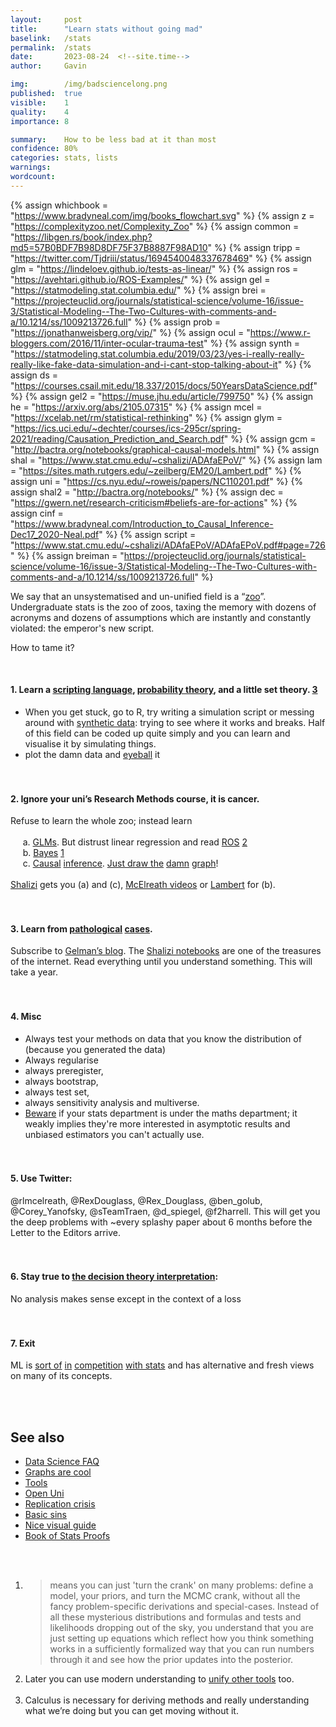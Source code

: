 ```yaml
---
layout:     post
title:      "Learn stats without going mad"
baselink:   /stats
permalink:  /stats
date:       2023-08-24  <!--site.time-->
author:     Gavin

img:        /img/badsciencelong.png
published:  true
visible:    1
quality:    4
importance: 8

summary:    How to be less bad at it than most
confidence: 80%
categories: stats, lists
warnings:   
wordcount:      
---
```



{%  assign whichbook = "https://www.bradyneal.com/img/books_flowchart.svg"  %}
{%  assign z = "https://complexityzoo.net/Complexity_Zoo"    %}
{%  assign common = "https://libgen.rs/book/index.php?md5=57B0BDF7B98D8DF75F37B8887F98AD10"    %}
{%  assign tripp = "https://twitter.com/Tjdriii/status/1694540048337678469"    %}
{%  assign glm = "https://lindeloev.github.io/tests-as-linear/"   %}
{%  assign ros = "https://avehtari.github.io/ROS-Examples/"   %}
{%  assign gel = "https://statmodeling.stat.columbia.edu/"    %}
{%  assign brei = "https://projecteuclid.org/journals/statistical-science/volume-16/issue-3/Statistical-Modeling--The-Two-Cultures-with-comments-and-a/10.1214/ss/1009213726.full"    %}
{%  assign prob = "https://jonathanweisberg.org/vip/"    %}
{%  assign ocul = "https://www.r-bloggers.com/2016/11/inter-ocular-trauma-test"    %}
{%  assign synth = "https://statmodeling.stat.columbia.edu/2019/03/23/yes-i-really-really-really-like-fake-data-simulation-and-i-cant-stop-talking-about-it" %}
{%  assign ds = "https://courses.csail.mit.edu/18.337/2015/docs/50YearsDataScience.pdf"    %}
{%  assign gel2 = "https://muse.jhu.edu/article/799750" %}
{%  assign he = "https://arxiv.org/abs/2105.07315"    %}
{%  assign mcel = "https://xcelab.net/rm/statistical-rethinking"  %}
{%  assign glym = "https://ics.uci.edu/~dechter/courses/ics-295cr/spring-2021/reading/Causation_Prediction_and_Search.pdf"  %}
{%  assign gcm = "http://bactra.org/notebooks/graphical-causal-models.html"  %}
{%  assign shal = "https://www.stat.cmu.edu/~cshalizi/ADAfaEPoV/" %}
{%  assign lam = "https://sites.math.rutgers.edu/~zeilberg/EM20/Lambert.pdf"   %}
{%  assign uni = "https://cs.nyu.edu/~roweis/papers/NC110201.pdf" %}
{%  assign shal2 = "http://bactra.org/notebooks/" %}
{%  assign dec = "https://gwern.net/research-criticism#beliefs-are-for-actions" %}
{%  assign cinf = "https://www.bradyneal.com/Introduction_to_Causal_Inference-Dec17_2020-Neal.pdf"   %}
{%  assign script = "https://www.stat.cmu.edu/~cshalizi/ADAfaEPoV/ADAfaEPoV.pdf#page=726"   %}
{%  assign breiman = "https://projecteuclid.org/journals/statistical-science/volume-16/issue-3/Statistical-Modeling--The-Two-Cultures-with-comments-and-a/10.1214/ss/1009213726.full"    %}


We say that an unsystematised and un-unified field is a “<a href="{{z}}">zoo</a>”. Undergraduate stats is the zoo of zoos, taxing the memory with dozens of acronyms and dozens of assumptions which are instantly and constantly violated: the emperor's new script. 

How to tame it?

<br>

#### 1. Learn a <a href="{{script}}">scripting language</a>, <a href="{{prob}}">probability theory</a>, and a little set theory. <a href="#fn:3" id="fnref:3">3</a><br>
* When you get stuck, go to R, try writing a simulation script or messing around with <a href="{{synth}}">synthetic data</a>: trying to see where it works and breaks. Half of this field can be coded up quite simply and you can learn and visualise it by simulating things.<br>
* plot the damn data and <a href="{{ocul}}">eyeball</a> it
<br><br><br>

#### 2. Ignore your uni’s Research Methods course, it is cancer. 

Refuse to learn the whole zoo; instead learn <br><br>
&nbsp;&nbsp;&nbsp;&nbsp;    a. <a href="{{glm}}">GLMs</a>. But distrust linear regression and read <a href="{{ros}}">ROS</a> <a href="#fn:2" id="fnref:2">2</a><br>
&nbsp;&nbsp;&nbsp;&nbsp; b. <a href="{{mcel}}">Bayes</a> <a href="#fn:1" id="fnref:1">1</a><br>
&nbsp;&nbsp;&nbsp;&nbsp;    c. <a href="{{glym}}">Causal</a> <a href="{{cinf}}">inference</a>. <a href="{{whichbook}}">Just draw the</a> <a href="{{gcm}}">damn</a> <a href="/graphs">graph</a>!<br><br>
<a href="{{shal}}">Shalizi</a> gets you (a) and (c), <a href="{{mcel}}">McElreath videos</a> or <a href="{{lam}}">Lambert</a> for (b). 
<br><br><br>
#### 3. Learn from <a href="{{common}}">pathological</a> <a href="/psych">cases</a>. 

Subscribe to <a href="{{gel}}">Gelman’s blog</a>. The <a href="{{shal2}}">Shalizi notebooks</a> are one of the treasures of the internet. Read everything until you understand something. This will take a year.<br><br><br>


#### 4. Misc
* Always test your methods on data that you know the distribution of (because you generated the data)
* Always regularise
* always preregister, 
* always bootstrap, 
* always test set, 
* always sensitivity analysis and multiverse.
* <a href="{{tripp}}">Beware</a> if your stats department is under the maths department; it weakly implies they're more interested in asymptotic results and unbiased estimators you can't actually use.<br><br><br>

#### 5. Use Twitter: 

@rlmcelreath, @RexDouglass, @Rex_Douglass, @ben_golub, @Corey_Yanofsky, @sTeamTraen, @d_spiegel, @f2harrell. This will get you the deep problems with ~every splashy paper about 6 months before the Letter to the Editors arrive.
<br><br><br>
#### 6. Stay true to <a href="{{dec}}">the decision theory interpretation</a>: 

No analysis makes sense except in the context of a loss <br><br><br>

####  7. Exit

ML is <a href="{{breiman}}">sort of</a> <a href="{{ds}}">in</a> <a href="{{gel2}}">competition</a> <a href="{{he}}">with stats</a> and has alternative and fresh views on many of its concepts.


<br><br>


## See also

* <a href="/data-science">Data Science FAQ</a>
* <a href="/graphs">Graphs are cool</a>
* <a href="/tools">Tools</a>
* <a href="/ou">Open Uni</a>
* [Replication crisis](https://docs.google.com/document/d/1yj0k1D--WMNaDve0VTYsK5RWm5V7r4WbH_XO2CnjTec/edit)
* [Basic sins](https://theconversation.com/the-seven-deadly-sins-of-statistical-misinterpretation-and-how-to-avoid-them-74306)
* [Nice visual guide](https://www.stuartmcnaylor.com/ten_stats_mistakes/)
* [Book of Stats Proofs](https://statproofbook.github.io/I/ToC)

<br><br>


<div class="footnotes">

<ol>
    <!-- 1 -->
    <li class="footnote" id="fn:1">
        <blockquote>
            means you can just 'turn the crank' on many problems: define a model, your priors, and turn the MCMC crank, without all the fancy problem-specific derivations and special-cases. Instead of all these mysterious distributions and formulas and tests and likelihoods dropping out of the sky, you understand that you are just setting up equations which reflect how you think something works in a sufficiently formalized way that you can run numbers through it and see how the prior updates into the posterior.
        </blockquote>
    </li>
<!--  -->
    <li class="footnote" id="fn:2">
        Later you can use modern understanding to <a href="{{uni}}">unify other tools</a> too.<br><br>
    </li>
<!--  -->
    <li class="footnote" id="fn:3">
     Calculus is necessary for deriving methods and really understanding what we’re doing but you can get moving without it.
    </li>

</ol>

</div>